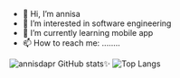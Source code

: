 - 👋 Hi, I’m annisa
- 👀 I’m interested in software engineering
- 🌱 I’m currently learning mobile app
- 📫 How to reach me: ........
<!---
annisdapr/annisdapr is a ✨ special ✨ repository because its `README.md` (this file) appears on your GitHub profile.
You can click the Preview link to take a look at your changes.
--->
![annisdapr GitHub stats✨](https://github-readme-stats.vercel.app/api?username=annisdapr&show_icons=true&theme=radical)
![Top Langs](https://github-readme-stats.vercel.app/api/top-langs/?username=annisdapr&layout=compact&theme=radical)

